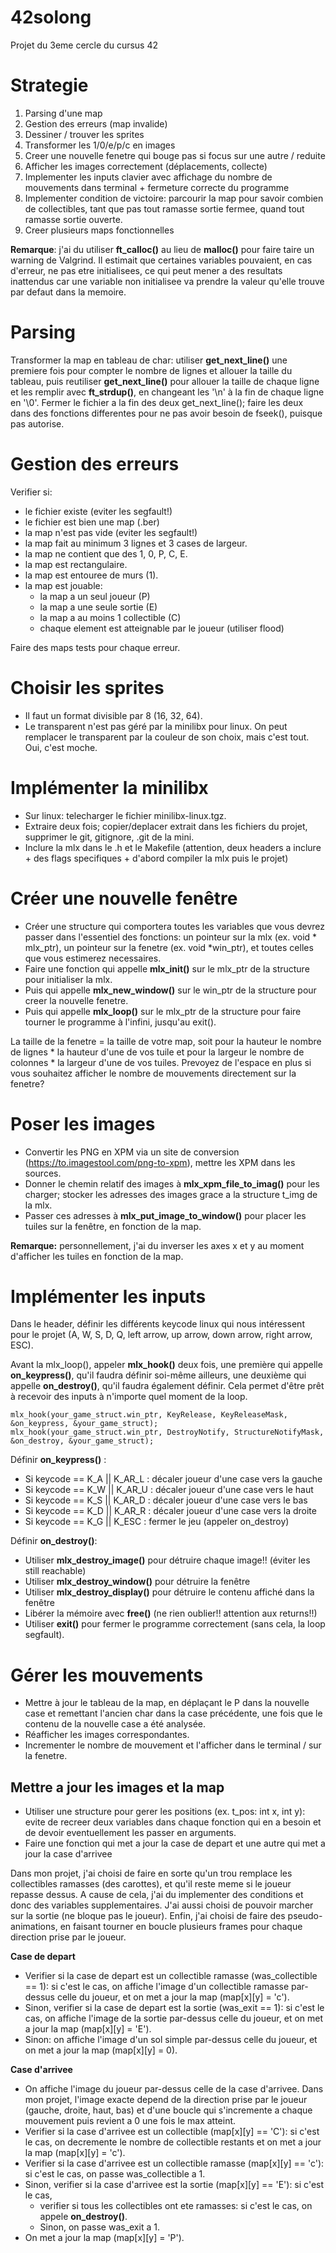 # 42solong
Projet du 3eme cercle du cursus 42

# Strategie
1. Parsing d'une map
2. Gestion des erreurs (map invalide)
3. Dessiner / trouver les sprites
4. Transformer les 1/0/e/p/c en images
5. Creer une nouvelle fenetre qui bouge pas si focus sur une autre / reduite
6. Afficher les images correctement (déplacements, collecte)
7. Implementer les inputs clavier avec affichage du nombre de mouvements dans terminal + fermeture correcte du programme
8. Implementer condition de victoire: parcourir la map pour savoir combien de collectibles, tant que pas tout ramasse sortie fermee, quand tout ramasse sortie ouverte.
9. Creer plusieurs maps fonctionnelles

**Remarque**: j'ai du utiliser **ft_calloc()** au lieu de **malloc()** pour faire taire un warning de Valgrind. Il estimait que certaines variables pouvaient, en cas d'erreur, ne pas etre initialisees, ce qui peut mener a des resultats inattendus car une variable non initialisee va prendre la valeur qu'elle trouve par defaut dans la memoire.

# Parsing
Transformer la map en tableau de char: utiliser **get_next_line()** une premiere fois pour compter le nombre de lignes et allouer la taille du tableau, puis reutiliser **get_next_line()** pour allouer la taille de chaque ligne et les remplir avec **ft_strdup()**, en changeant les '\n' à la fin de chaque ligne en '\0'. Fermer le fichier a la fin des deux get_next_line(); faire les deux dans des fonctions differentes pour ne pas avoir besoin de fseek(), puisque pas autorise.

# Gestion des erreurs
Verifier si:
- le fichier existe (eviter les segfault!)
- le fichier est bien une map (.ber)
- la map n'est pas vide (eviter les segfault!)
- la map fait au minimum 3 lignes et 3 cases de largeur.
- la map ne contient que des 1, 0, P, C, E.
- la map est rectangulaire.
- la map est entouree de murs (1).
- la map est jouable:
  - la map a un seul joueur (P)
  - la map a une seule sortie (E)
  - la map a au moins 1 collectible (C)
  - chaque element est atteignable par le joueur (utiliser flood)

Faire des maps tests pour chaque erreur.

# Choisir les sprites
- Il faut un format divisible par 8 (16, 32, 64). 
- Le transparent n'est pas géré par la minilibx pour linux. On peut remplacer le transparent par la couleur de son choix, mais c'est tout. Oui, c'est moche.

# Implémenter la minilibx
- Sur linux: telecharger le fichier minilibx-linux.tgz.
- Extraire deux fois; copier/deplacer extrait dans les fichiers du projet, supprimer le git, gitignore, .git de la mini.
- Inclure la mlx dans le .h et le Makefile (attention, deux headers a inclure + des flags specifiques + d'abord compiler la mlx puis le projet)

# Créer une nouvelle fenêtre
- Créer une structure qui comportera toutes les variables que vous devrez passer dans l'essentiel des fonctions: un pointeur sur la mlx (ex. void * mlx_ptr), un pointeur sur la fenetre (ex. void *win_ptr), et toutes celles que vous estimerez necessaires.
- Faire une fonction qui appelle **mlx_init()** sur le mlx_ptr de la structure pour initialiser la mlx.
- Puis qui appelle **mlx_new_window()** sur le win_ptr de la structure pour creer la nouvelle fenetre. 
- Puis qui appelle **mlx_loop()** sur le mlx_ptr de la structure pour faire tourner le programme à l'infini, jusqu'au exit().

La taille de la fenetre = la taille de votre map, soit pour la hauteur le nombre de lignes * la hauteur d'une de vos tuile et pour la largeur le nombre de colonnes * la largeur d'une de vos tuiles. Prevoyez de l'espace en plus si vous souhaitez afficher le nombre de mouvements directement sur la fenetre?

# Poser les images
- Convertir les PNG en XPM via un site de conversion (https://to.imagestool.com/png-to-xpm), mettre les XPM dans les sources.
- Donner le chemin relatif des images à **mlx_xpm_file_to_imag()** pour les charger; stocker les adresses des images grace a la structure t_img de la mlx.
- Passer ces adresses à **mlx_put_image_to_window()** pour placer les tuiles sur la fenêtre, en fonction de la map.

**Remarque:** personnellement, j'ai du inverser les axes x et y au moment d'afficher les tuiles en fonction de la map.

# Implémenter les inputs
Dans le header, définir les différents keycode linux qui nous intéressent pour le projet (A, W, S, D, Q, left arrow, up arrow, down arrow, right arrow, ESC).

Avant la mlx_loop(), appeler **mlx_hook()** deux fois, une première qui appelle **on_keypress()**, qu'il faudra définir soi-même ailleurs, une deuxième qui appelle **on_destroy()**, qu'il faudra également définir. Cela permet d'être prêt à recevoir des inputs à n'importe quel moment de la loop.

```
mlx_hook(your_game_struct.win_ptr, KeyRelease, KeyReleaseMask, &on_keypress, &your_game_struct);
mlx_hook(your_game_struct.win_ptr, DestroyNotify, StructureNotifyMask, &on_destroy, &your_game_struct);
```

Définir **on_keypress()** : 
- Si keycode == K_A || K_AR_L : décaler joueur d'une case vers la gauche
- Si keycode == K_W || K_AR_U : décaler joueur d'une case vers le haut
- Si keycode == K_S || K_AR_D : décaler joueur d'une case vers le bas
- Si keycode == K_D || K_AR_R : décaler joueur d'une case vers la droite
- Si keycode == K_G || K_ESC : fermer le jeu (appeler on_destroy)

Définir **on_destroy()**:
- Utiliser **mlx_destroy_image()** pour détruire chaque image!! (éviter les still reachable)
- Utiliser **mlx_destroy_window()** pour détruire la fenêtre
- Utiliser **mlx_destroy_display()** pour détruire le contenu affiché dans la fenêtre
- Libérer la mémoire avec **free()** (ne rien oublier!! attention aux returns!!)
- Utiliser **exit()** pour fermer le programme correctement (sans cela, la loop segfault).

# Gérer les mouvements
- Mettre à jour le tableau de la map, en déplaçant le P dans la nouvelle case et remettant l'ancien char dans la case précédente, une fois que le contenu de la nouvelle case a été analysée.
- Réafficher les images correspondantes.
- Incrementer le nombre de mouvement et l'afficher dans le terminal / sur la fenetre.

## Mettre a jour les images et la map
- Utiliser une structure pour gerer les positions (ex. t_pos: int x, int y): evite de recreer deux variables dans chaque fonction qui en a besoin et de devoir eventuellement les passer en arguments.
- Faire une fonction qui met a jour la case de depart et une autre qui met a jour la case d'arrivee

Dans mon projet, j'ai choisi de faire en sorte qu'un trou remplace les collectibles ramasses (des carottes), et qu'il reste meme si le joueur repasse dessus. A cause de cela, j'ai du implementer des conditions et donc des variables supplementaires. J'ai aussi choisi de pouvoir marcher sur la sortie (ne bloque pas le joueur). Enfin, j'ai choisi de faire des pseudo-animations, en faisant tourner en boucle plusieurs frames pour chaque direction prise par le joueur.

**Case de depart**
- Verifier si la case de depart est un collectible ramasse (was_collectible == 1): si c'est le cas, on affiche l'image d'un collectible ramasse par-dessus celle du joueur, et on met a jour la map (map[x][y] = 'c').
- Sinon, verifier si la case de depart est la sortie (was_exit == 1): si c'est le cas, on affiche l'image de la sortie par-dessus celle du joueur, et on met a jour la map (map[x][y] = 'E').
- Sinon: on affiche l'image d'un sol simple par-dessus celle du joueur, et on met a jour la map (map[x][y] = 0).

**Case d'arrivee**
- On affiche l'image du joueur par-dessus celle de la case d'arrivee. Dans mon projet, l'image exacte depend de la direction prise par le joueur (gauche, droite, haut, bas) et d'une boucle qui s'incremente a chaque mouvement puis revient a 0 une fois le max atteint.
- Verifier si la case d'arrivee est un collectible (map[x][y] == 'C'): si c'est le cas, on decremente le nombre de collectible restants et on met a jour la map (map[x][y] = 'c').
- Verifier si la case d'arrivee est un collectible ramasse (map[x][y] == 'c'): si c'est le cas, on passe was_collectible a 1.
- Sinon, verifier si la case d'arrivee est la sortie (map[x][y] == 'E'): si c'est le cas,
  - verifier si tous les collectibles ont ete ramasses: si c'est le cas, on appele **on_destroy()**.
  - Sinon, on passe was_exit a 1.
- On met a jour la map (map[x][y] = 'P').
